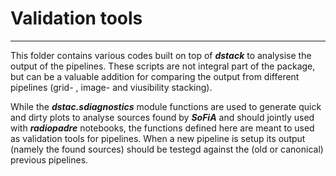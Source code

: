 # Validation tools
----

This folder contains various codes built on top of __*dstack*__ to analysise the output of the pipelines. These scripts are not integral part of the package, but can be a valuable addition for comparing the output from different pipelines (grid- , image- and viusibility stacking).

While the __*dstac.sdiagnostics*__ module functions are used to generate quick and dirty plots to analyse sources found by __*SoFiA*__ and should jointly used with __*radiopadre*__ notebooks, the functions defined here are meant to used as validation tools for pipelines. When a new pipeline is setup its output (namely the found sources) should be testegd against the (old or canonical) previous pipelines.